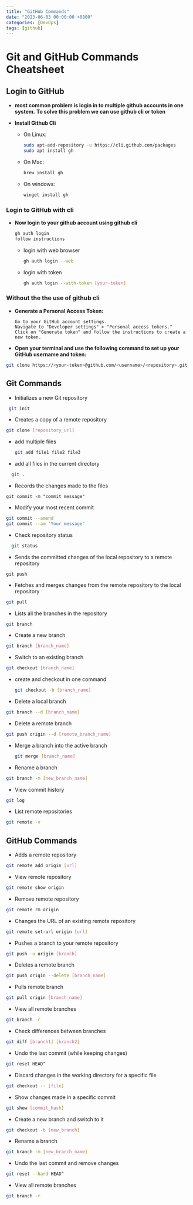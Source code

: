 ```yaml
---
title: "GitHub Commands"
date: "2023-06-03 00:00:00 +0800"
categories: [DevOps]
tags: [github]
---
```



# Git and GitHub Commands Cheatsheet



## Login to GitHub
- **most common problem is login in to multiple github accounts in one system.**
    **To solve this problem we can use github cli or token**

- **Install Github Cli**
    - On Linux:
      ```bash
      sudo apt-add-repository -u https://cli.github.com/packages
      sudo apt install gh
      ```

    - On Mac:
      ```bash
      brew install gh
      ```


    - On windows:
      ```bash
      winget install gh
      ```

### Login to GitHub with cli

- **Now login to your github account using github cli**
  ```bash
  gh auth login
  follow instructions
  ```

  - login with web browser
    ```bash
    gh auth login --web
    ```
  - login with token
    ```bash
    gh auth login --with-token [your-token]
    ```


### Without the the use of github cli

- **Generate a Personal Access Token:**

  ```
  Go to your GitHub account settings.
  Navigate to "Developer settings" > "Personal access tokens."
  Click on "Generate token" and follow the instructions to create a new token.

  ```
- **Open your terminal and use the following command to set up your GitHub username and token:**
```bash
git clone https://<your-token>@github.com/<username>/<repository>.git
```

## Git Commands

- Initializes a new Git repository
```bash
 git init
  ``` 
-  Creates a copy of a remote repository
```bash
git clone [repository_url]  
```
- add multiple files


  ```bash
  git add file1 file2 file3
  ```

-   add all files in the current directory
  ```bash
    git .
  ```


- Records the changes made to the files
```
git commit -m "commit message"
```

- Modify your most recent commit
```bash
git commit --amend
git commit --am "Your message"
```


- Check repository status
```bash
  git status
  ```


- Sends the committed changes of the local repository to a remote repository
```
git push
```

-  Fetches and merges changes from the remote repository to the local repository
```bash
git pull
```

- Lists all the branches in the repository
```bash
git branch
``` 

- Create a new branch
```bash
git branch [branch_name]
```

- Switch to an existing branch
 ```bash
 git checkout [branch_name]
 ```




- create and checkout in one command

  ```bash
  git checkout -b [branch_name]
  ```


- Delete a local branch
```bash
git branch --d [branch_name]
```
<!-- git push origin --d [remote branch name]: Delete a remote branch -->

- Delete a remote branch
```bash
git push origin --d [remote_branch_name]
```

- Merge a branch into the active branch

  ```bash
  git merge [branch_name]
  ```

- Rename a branch
```bash
git branch -m [new_branch_name]
```

- View commit history
```bash 
git log
```

- List remote repositories
```bash
git remote -v
```


## GitHub Commands

- Adds a remote repository
```bash
git remote add origin [url]
```

- View remote repository
```bash
git remote show origin 
```


- Remove remote repository
```bash
git remote rm origin
```

- Changes the URL of an existing remote repository
```bash
git remote set-url origin [url]
```

- Pushes a branch to your remote repository
```bash
git push -u origin [branch]
```

- Deletes a remote branch
```bash
git push origin --delete [branch_name]
```

- Pulls remote branch
```bash
git pull origin [branch_name]
```

- View all remote branches
```bash
git branch -r
```

- Check differences between branches
```bash
git diff [branch1] [branch2]
```

- Undo the last commit (while keeping changes)
```bash
git reset HEAD^
```

- Discard changes in the working directory for a specific file
```bash
git checkout -- [file]
```

- Show changes made in a specific commit
```bash
git show [commit_hash]
```

- Create a new branch and switch to it
```bash
git checkout -b [new_branch]
```

- Rename a branch
```bash
git branch -m [new_branch_name]
```

- Undo the last commit and remove changes
```bash
git reset --hard HEAD^
```

- View all remote branches
```bash
git branch -r
```
